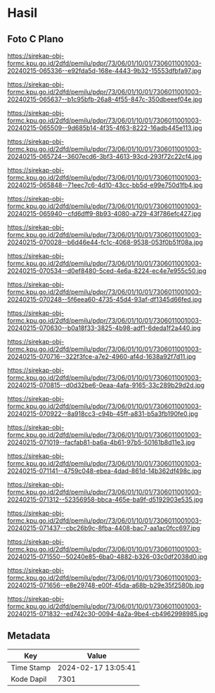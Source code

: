 # Hasil

## Foto C Plano

https://sirekap-obj-formc.kpu.go.id/2dfd/pemilu/pdpr/73/06/01/10/01/7306011001003-20240215-065336--e92fda5d-168e-4443-9b32-15553dfbfa97.jpg

https://sirekap-obj-formc.kpu.go.id/2dfd/pemilu/pdpr/73/06/01/10/01/7306011001003-20240215-065637--b1c95bfb-26a8-4f55-847c-350dbeeef04e.jpg

https://sirekap-obj-formc.kpu.go.id/2dfd/pemilu/pdpr/73/06/01/10/01/7306011001003-20240215-065509--9d685b14-4f35-4f63-8222-16adb445e113.jpg

https://sirekap-obj-formc.kpu.go.id/2dfd/pemilu/pdpr/73/06/01/10/01/7306011001003-20240215-065724--3607ecd6-3bf3-4613-93cd-293f72c22cf4.jpg

https://sirekap-obj-formc.kpu.go.id/2dfd/pemilu/pdpr/73/06/01/10/01/7306011001003-20240215-065848--71eec7c6-4d10-43cc-bb5d-e99e750d1fb4.jpg

https://sirekap-obj-formc.kpu.go.id/2dfd/pemilu/pdpr/73/06/01/10/01/7306011001003-20240215-065940--cfd6dff9-8b93-4080-a729-43f786efc427.jpg

https://sirekap-obj-formc.kpu.go.id/2dfd/pemilu/pdpr/73/06/01/10/01/7306011001003-20240215-070028--b6d46e44-fc1c-4068-9538-053f0b51f08a.jpg

https://sirekap-obj-formc.kpu.go.id/2dfd/pemilu/pdpr/73/06/01/10/01/7306011001003-20240215-070534--d0ef8480-5ced-4e6a-8224-ec4e7e955c50.jpg

https://sirekap-obj-formc.kpu.go.id/2dfd/pemilu/pdpr/73/06/01/10/01/7306011001003-20240215-070248--5f6eea60-4735-45d4-93af-df1345d66fed.jpg

https://sirekap-obj-formc.kpu.go.id/2dfd/pemilu/pdpr/73/06/01/10/01/7306011001003-20240215-070630--b0a18f33-3825-4b98-adf1-6deda1f2a440.jpg

https://sirekap-obj-formc.kpu.go.id/2dfd/pemilu/pdpr/73/06/01/10/01/7306011001003-20240215-070716--322f3fce-a7e2-4960-af4d-1638a92f7d11.jpg

https://sirekap-obj-formc.kpu.go.id/2dfd/pemilu/pdpr/73/06/01/10/01/7306011001003-20240215-070815--d0d32be6-0eaa-4afa-9165-33c289b29d2d.jpg

https://sirekap-obj-formc.kpu.go.id/2dfd/pemilu/pdpr/73/06/01/10/01/7306011001003-20240215-070922--8a918cc3-c94b-45ff-a831-b5a3fb190fe0.jpg

https://sirekap-obj-formc.kpu.go.id/2dfd/pemilu/pdpr/73/06/01/10/01/7306011001003-20240215-071019--facfab81-ba6a-4b61-97b5-50161b8d11e3.jpg

https://sirekap-obj-formc.kpu.go.id/2dfd/pemilu/pdpr/73/06/01/10/01/7306011001003-20240215-071141--4759c048-ebea-4dad-861d-14b362df498c.jpg

https://sirekap-obj-formc.kpu.go.id/2dfd/pemilu/pdpr/73/06/01/10/01/7306011001003-20240215-071312--52356958-bbca-465e-ba9f-d5192903e535.jpg

https://sirekap-obj-formc.kpu.go.id/2dfd/pemilu/pdpr/73/06/01/10/01/7306011001003-20240215-071437--cbc26b9c-8fba-4408-bac7-aa1ac0fcc697.jpg

https://sirekap-obj-formc.kpu.go.id/2dfd/pemilu/pdpr/73/06/01/10/01/7306011001003-20240215-071550--50240e85-6ba0-4882-b326-03c0df2038d0.jpg

https://sirekap-obj-formc.kpu.go.id/2dfd/pemilu/pdpr/73/06/01/10/01/7306011001003-20240215-071656--e8e29748-e00f-45da-a68b-b29e35f2580b.jpg

https://sirekap-obj-formc.kpu.go.id/2dfd/pemilu/pdpr/73/06/01/10/01/7306011001003-20240215-071832--ed742c30-0094-4a2a-9be4-cb4962998985.jpg


## Metadata

| Key        | Value               |
| ---------- | ------------------- |
| Time Stamp | 2024-02-17 13:05:41 |
| Kode Dapil | 7301                |




